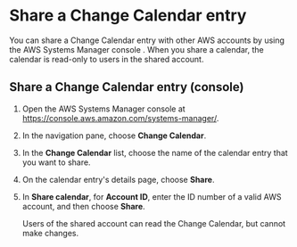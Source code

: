 # Share a Change Calendar entry<a name="change-calendar-share"></a>

You can share a Change Calendar entry with other AWS accounts by using the AWS Systems Manager console \. When you share a calendar, the calendar is read\-only to users in the shared account\.

## Share a Change Calendar entry \(console\)<a name="change-calendar-share-entry-console"></a>

1. Open the AWS Systems Manager console at [https://console\.aws\.amazon\.com/systems\-manager/](https://console.aws.amazon.com/systems-manager/)\.

1. In the navigation pane, choose **Change Calendar**\.

1. In the **Change Calendar** list, choose the name of the calendar entry that you want to share\.

1. On the calendar entry's details page, choose **Share**\.

1. In **Share calendar**, for **Account ID**, enter the ID number of a valid AWS account, and then choose **Share**\.

   Users of the shared account can read the Change Calendar, but cannot make changes\.